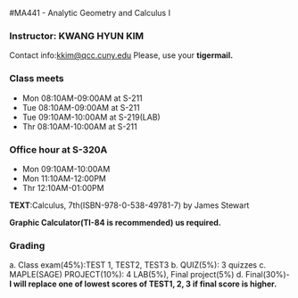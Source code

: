 #MA441 - Analytic Geometry and Calculus I

### Instructor: KWANG HYUN KIM
Contact info:kkim@qcc.cuny.edu
Please, use your **tigermail.**

### Class meets
- Mon 08:10AM-09:00AM at S-211
- Tue 08:10AM-09:00AM at S-211
- Tue 09:10AM-10:00AM at S-219(LAB)
- Thr 08:10AM-10:00AM at S-211

### Office hour at S-320A
- Mon 09:10AM-10:00AM
- Mon 11:10AM-12:00PM
- Thr 12:10AM-01:00PM

**TEXT**:Calculus, 7th(ISBN-978-0-538-49781-7) by James Stewart

**Graphic Calculator(TI-84 is recommended) us required.**

### Grading
a. Class exam(45%):TEST 1, TEST2, TEST3
b. QUIZ(5%): 3 quizzes
c. MAPLE(SAGE) PROJECT(10%): 4 LAB(5%), Final project(5%)
d. Final(30%)- **I will replace one of lowest scores of TEST1, 2, 3 if final score is higher.**
